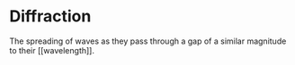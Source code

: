 # Diffraction
The spreading of waves as they pass through a gap of a similar magnitude to their [[wavelength]].
